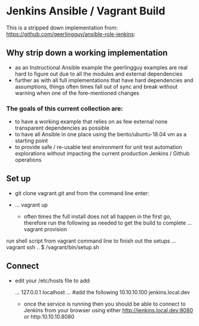 # Jenkins Ansible / Vagrant Build
This is a stripped down implementation from:
https://github.com/geerlingguy/ansible-role-jenkins:

## Why strip down a working implementation
- as an Instructional Ansible example the geerlingguy examples are real hard to figure out due to all the modules and external dependencies
- further as with all full implementations that have hard dependencies and assumptions, things often times fall out of sync and break without warning when one of the fore-mentioned changes

### The goals of this current collection are:
  - to have a working example that relies on as few external none transparent dependencies as possible
  - to have all Ansible in one place using the bento/ubuntu-18.04 vm as a starting point
  - to provide safe / re-usable test environment for unit test automation explorations without impacting the current production Jenkins / Github operations


## Set up
- git clone vagrant.git and from the command line enter:
- ... vagrant up

  - often times the full install does not all happen in the first go, therefore run the following as needed to get the build to complete
  ... vagrant provision

run shell script from vagrant command line to finish out the setups
  ... vagrant ssh
.. $ /vagrant/bin/setup.sh

## Connect
- edit your /etc/hosts file to add:

    ...
    127.0.0.1 localhost
    ...
    #add the following
    10.10.10.100 jenkins.local.dev


  + once the service is running then you should be able to connect to Jenkins from your browser using either http://jenkins.local.dev:8080 or http:10.10.10.8080
